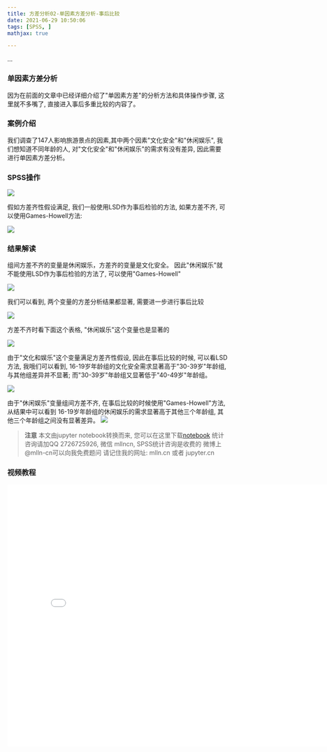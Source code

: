 ```yaml
---
title: 方差分析02-单因素方差分析-事后比较
date: 2021-06-29 10:50:06
tags: [SPSS, ]
mathjax: true

---
```


...

<!-- more -->


### 单因素方差分析

因为在前面的文章中已经详细介绍了"单因素方差"的分析方法和具体操作步骤, 这里就不多嘴了, 直接进入事后多重比较的内容了。

### 案例介绍

我们调查了147人影响旅游景点的因素,其中两个因素"文化安全"和"休闲娱乐", 我们想知道不同年龄的人, 对"文化安全"和"休闲娱乐"的需求有没有差异, 因此需要进行单因素方差分析。 

### SPSS操作
<img src="imgs/13-00-spss.png">


假如方差齐性假设满足, 我们一般使用LSD作为事后检验的方法, 如果方差不齐, 可以使用Games-Howell方法:

<img src="imgs/13-01-spss.png">

### 结果解读

组间方差不齐的变量是休闲娱乐，方差齐的变量是文化安全。
因此"休闲娱乐"就不能使用LSD作为事后检验的方法了, 可以使用"Games-Howell"

<img src="imgs/13-02-spss.png">

我们可以看到, 两个变量的方差分析结果都显著, 需要进一步进行事后比较

<img src="imgs/13-03-spss.png">

方差不齐时看下面这个表格, "休闲娱乐"这个变量也是显著的

<img src="imgs/13-04-spss.png">

由于"文化和娱乐"这个变量满足方差齐性假设, 因此在事后比较的时候, 可以看LSD方法, 我哦们可以看到, 16-19岁年龄组的文化安全需求显著高于"30-39岁"年龄组, 与其他组差异并不显著; 而"30-39岁"年龄组又显著低于"40-49岁"年龄组。

<img src="imgs/13-05-spss.png">

由于"休闲娱乐"变量组间方差不齐, 在事后比较的时候使用"Games-Howell"方法, 从结果中可以看到 16-19岁年龄组的休闲娱乐的需求显著高于其他三个年龄组, 其他三个年龄组之间没有显著差异。
<img src="imgs/13-06-spss.png">


> **注意**
> 本文由jupyter notebook转换而来, 您可以在这里下载[notebook](方差分析02-单因素方差分析-事后比较.ipynb)
> 统计咨询请加QQ 2726725926, 微信 mllncn,  SPSS统计咨询是收费的
> 微博上@mlln-cn可以向我免费题问
> 请记住我的网址: mlln.cn 或者 jupyter.cn

### 视频教程

<iframe src="//player.bilibili.com/player.html?bvid=BV16U4y1V7PU&page=1" scrolling="no" border="0" frameborder="no" framespacing="0" allowfullscreen="true"  style="width:800px;height:600px"> </iframe>